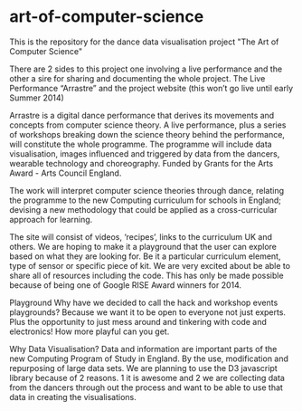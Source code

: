 art-of-computer-science
=======================

This is the repository for the dance data visualisation project "The Art of Computer Science"

There are 2 sides to this project one involving a live performance and the other a sire for sharing and documenting the whole project. The Live Performance “Arrastre” and the project website (this won’t go live until early Summer 2014)

Arrastre is a digital dance performance that derives its movements and concepts from computer science theory. A live performance, plus a series of workshops breaking down the science theory behind the performance, will constitute the whole programme. The programme will include data visualisation, images influenced and triggered by data from the dancers, wearable technology and choreography. Funded by Grants for the Arts Award - Arts Council England.

The work will interpret computer science theories through dance, relating the programme to the new Computing curriculum for schools in England; devising a new methodology that could be applied as a cross-curricular approach for learning.

The site will consist of videos, ‘recipes’, links to the curriculum UK and others. We are hoping to make it a playground that the user can explore based on what they are looking for. Be it a particular curriculum element, type of sensor or specific piece of kit. We are very excited about be able to share all of resources including the code. This has only be made possible because of being one of Google RISE Award winners for 2014.

Playground
Why have we decided to call the hack and workshop events playgrounds? Because we want it to be open to everyone not just experts. Plus the opportunity to just mess around and tinkering with code and electronics! How more playful can you get.

Why Data Visualisation?
Data and information are important parts of the new Computing Program of Study in England. By the use, modification and repurposing of large data sets. We are planning to use the D3 javascript library because of 2 reasons. 1 it is awesome and 2 we are collecting data from the dancers through out the process and want to be able to use that data in creating the visualisations.


